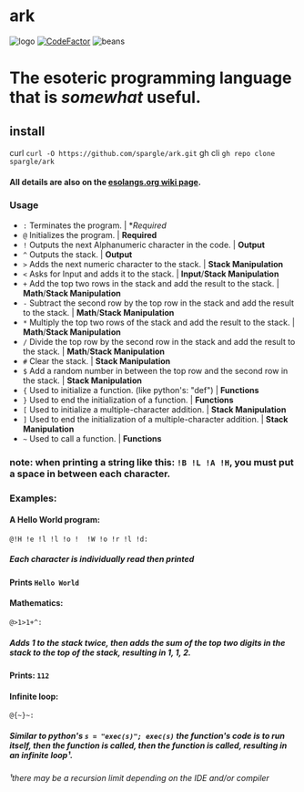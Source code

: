 #  ark
![logo](https://esolangs.org/w/images/c/c9/Ark_logo.png)
[![CodeFactor](https://www.codefactor.io/repository/github/spargle/ark/badge)](https://www.codefactor.io/repository/github/spargle/ark)
![beans](https://img.shields.io/badge/beans-yes-tomato)
# The esoteric programming language that is *somewhat* useful.
## install
curl `curl -O https://github.com/spargle/ark.git`
gh cli `gh repo clone spargle/ark`
#### All details are also on the [esolangs.org wiki page](https://esolangs.org/wiki/ark).
### Usage
- `:` Terminates the program. | **Required*
- `@` Initializes the program. | **Required**
- `!`  Outputs the next Alphanumeric character in the code. | **Output**
- `^`  Outputs the stack. | **Output**
- `>`  Adds the next numeric character to the stack. | **Stack Manipulation**
- `<`  Asks for Input and adds it to the stack. | **Input**/**Stack Manipulation**
- `+`  Add the top two rows in the stack and add the result to the stack. | **Math**/**Stack Manipulation**
- `-`  Subtract the second row by the top row in the stack and add the result to the stack. | **Math**/**Stack Manipulation**
- `*`  Multiply the top two rows of the stack and add the result to the stack. | **Math**/**Stack Manipulation**
- `/`  Divide the top row by the second row in the stack and add the result to the stack. | **Math**/**Stack Manipulation**
- `#`  Clear the stack. | **Stack Manipulation**
- `$`  Add a random number in between the top row and the second row in the stack. | **Stack Manipulation**
- `{` Used to initialize a function. (like python's: "def") | **Functions**
- `}` Used to end the initialization of a function. | **Functions** 
- `[` Used to initialize a multiple-character addition. | **Stack Manipulation**
- `]` Used to end the initialization of a multiple-character addition. | **Stack Manipulation**
- `~` Used to call a function. | **Functions**
### note: when printing a string like this: `!B !L !A !H`, you must put a space in between each character.
### Examples:
#### A Hello World program:
`@!H !e !l !l !o !  !W !o !r !l !d:`
##### Each character is individually read then printed
#### Prints `Hello World`
#### Mathematics:
`@>1>1+^:`
##### Adds 1 to the stack twice, then adds the sum of the top two digits in the stack to the top of the stack, resulting in 1, 1, 2.
#### Prints: `112`
#### Infinite loop:
`@{~}~:`
##### Similar to python's `s = "exec(s)"; exec(s)` the function's code is to run itself, then the function is called, then the function is called, resulting in an infinite loop¹.
###### ¹there may be a recursion limit depending on the IDE and/or compiler

